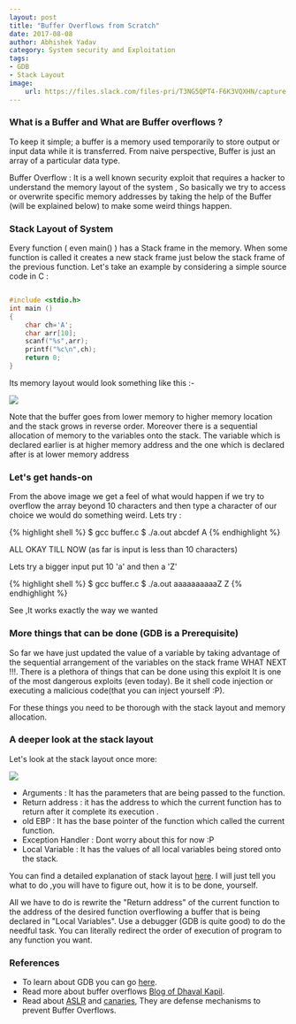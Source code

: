 ```yaml
---
layout: post
title: "Buffer Overflows from Scratch"
date: 2017-08-08
author: Abhishek Yadav
category: System security and Exploitation
tags:
- GDB
- Stack Layout
image:
    url: https://files.slack.com/files-pri/T3NG5QPT4-F6K3VQXHN/capture.png
---
```

### What is a Buffer and What are Buffer overflows ?

To keep it simple; a buffer is a memory used temporarily to store output or input data 
while it is transferred.
From naive perspective, Buffer is just an array of a particular data type.

Buffer Overflow : It is a well known security exploit that requires a hacker to understand 
the memory layout of the system , So basically we try to access or overwrite specific 
memory addresses by taking the help of the Buffer (will be explained below) to make some
weird things happen.

### Stack Layout of System
Every function ( even main() ) has a Stack frame in the memory. 
When some function is called it creates a new stack frame just below
the stack frame of the previous function.
Let's take an example by considering a simple source code in C :

```c

#include <stdio.h>
int main ()
{
    char ch='A';
    char arr[10];
    scanf("%s",arr);
    printf("%c\n",ch);
    return 0;
}

```
Its memory layout would look something like this :-

![](https://files.slack.com/files-pri/T3NG5QPT4-F6K3VQXHN/capture.png) 

Note that the buffer goes from lower memory to higher memory location 
and the stack grows in reverse order.
Moreover there is a sequential allocation of memory to the variables onto the stack.
The variable which is declared earlier is at higher memory address and the one which 
is declared after is at lower memory address 
### Let's get hands-on

From the above image we get a feel of what would happen if we try to 
overflow the array beyond 10 characters and then type a character of 
our choice we would do something weird.
Lets try :

{% highlight shell %} 
$ gcc buffer.c
$ ./a.out
abcdef
A
{% endhighlight %}

ALL OKAY TILL NOW  (as far is input is less than 10 characters)

Lets try a bigger input put 10 'a' and then a 'Z'

{% highlight shell %}
$ gcc buffer.c
$ ./a.out
aaaaaaaaaaZ
Z
{% endhighlight %} 

See ,It works exactly the way we wanted 

### More things that can be done  (GDB is a Prerequisite)

So far we have just updated the value of a variable by taking advantage 
of the sequential arrangement of the variables on the stack frame
WHAT NEXT !!!.
There is a plethora of things that can be done using this exploit 
It is one of the most dangerous exploits (even today). 
Be it shell code injection or executing a malicious code(that you can inject yourself :P).  

For these things you need to be thorough with the stack layout and memory allocation.
 

### A deeper look at the stack layout

Let's look at the stack layout once more:

![](https://files.slack.com/files-pri/T3NG5QPT4-F6K3VQXHN/capture.png)  

* Arguments : It has the parameters that are being passed to the function.
* Return address : it has the address to which the current function has to return after it complete its execution .
* old EBP : It has the base pointer of the function which called the current function.
* Exception Handler : Dont worry about this for now :P
* Local Variable : It has the values of all local variables being stored onto the stack.

You can find a detailed explanation of stack layout [here](http://www.tenouk.com/Bufferoverflowc/Bufferoverflow2a.html).
I will just tell you what to do ,you will have to figure out, how it is to be done, yourself.

All we have to do is rewrite the "Return address" of the current function to the address of the
desired function overflowing a buffer that is being declared in "Local Variables".
Use a debugger (GDB is quite good) to do the needful task.
You can literally redirect the order of execution of program to any function you want.

### References     

* To learn about GDB you can go [here](http://www.tutorialspoint.com/gnu_debugger/).
* Read more about buffer overflows [Blog of Dhaval Kapil](https://dhavalkapil.com/blogs/Buffer-Overflow-Exploit/).
* Read about [ASLR](https://en.wikipedia.org/wiki/Address_space_layout_randomization) and [canaries](https://en.wikipedia.org/wiki/Stack_buffer_overflow#Stack_canaries), They are defense mechanisms to prevent Buffer Overflows.
